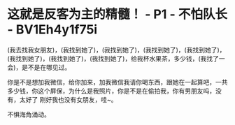 # 这就是反客为主的精髓！ - P1 - 不怕队长 - BV1Eh4y1f75i

(我去找我女朋友)，(我找到她了)，(我找到她了)，(我找到她了)，(我找到她了)，(我找到她了)，(我找到她了)，(我找到她了)，给我杯水果茶，多少钱，(我找了一会)，是不是在哪见过。

你是不是想加我微信，给你加来，加我微信我请你喝东西，跟她在一起算吧，一共多少钱，你这个屏保，为什么是我照片，你是不是在偷拍我，你有男朋友吗，没有，太好了 刚好我也没有女朋友，哇~。

不惧海角涌动。